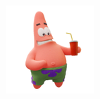 <p align="center">
  <img src="https://raw.githubusercontent.com/pyramidium/pyramidium/main/patrick.gif" width="200" />
</p>
